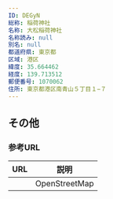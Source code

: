 ```yaml
---
ID: DEGyN
総称: 稲荷神社
名称: 大松稲荷神社
名称読み: null
別名: null
都道府県: 東京都
区域: 港区
緯度: 35.664462
経度: 139.713512
郵便番号: 1070062
住所: 東京都港区南青山５丁目１−７
---
```


## その他

### 参考URL

| URL | 説明          |
| --- | ------------- |
|     | OpenStreetMap |
